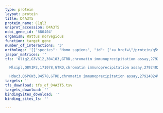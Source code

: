 ```yaml
---
type: protein
layout: protein
title: D4A3T5
protein_name: C1ql3
uniprot_accession: D4A3T5
ncbi_gene_id: '680404'
organism: Rattus norvegicus
function: target gene
number_of_interactions: '3'
orthologs: '[{"species": "Homo sapiens", "id": ["<a href=\"/protein/q5vww1\">Q5VWW1</a>"]}, {"species": "Mus musculus", "id": ["<a href=\"/protein/q9esn4\">Q9ESN4</a>"]}]'
jaspar_matrices: ''
tfs: 'Olig2,G3V612,304103,GTRD,chromatin immunoprecipitation assay,27924024%5Buid%5D,No

  Mlxipl,Q8VIP2,171078,GTRD,chromatin immunoprecipitation assay,27924024%5Buid%5D,No

  Hdac3,Q6P6W3,84578,GTRD,chromatin immunoprecipitation assay,27924024%5Buid%5D,No'
targets: ''
tfs_download: tfs_of_D4A3T5.tsv
targets_download: ''
bindingSites_download: ''
binding_sites_ls: ''

---
```


